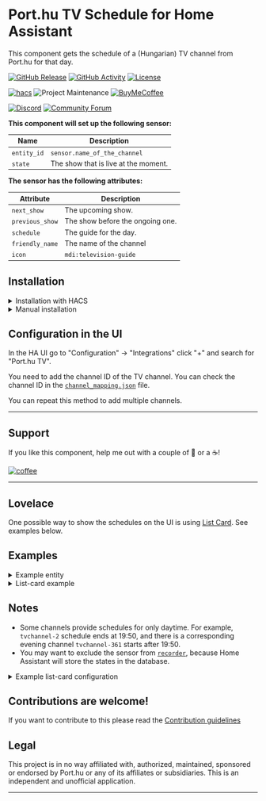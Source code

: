 # Port.hu TV Schedule for Home Assistant
This component gets the schedule of a (Hungarian) TV channel from Port.hu for that day.

[![GitHub Release][releases-shield]][releases]
[![GitHub Activity][commits-shield]][commits]
[![License][license-shield]](LICENSE)

[![hacs][hacsbadge]][hacs]
![Project Maintenance][maintenance-shield]
[![BuyMeCoffee][buymecoffeebadge]][buymecoffee]

[![Discord][discord-shield]][discord]
[![Community Forum][forum-shield]][forum]

**This component will set up the following sensor:**

Name | Description
-- | --
`entity_id` | `sensor.name_of_the_channel`
`state` | The show that is live at the moment.

**The sensor has the following attributes:**

Attribute | Description
-- | --
`next_show` | The upcoming show.
`previous_show` | The show before the ongoing one.
`schedule` | The guide for the day.
`friendly_name` | The name of the channel
`icon` | `mdi:television-guide`


## Installation

<details>
<summary>Installation with HACS</summary>

1. Go to any of the sections in HACS(integrations, frontend, automation).
1. Click on the 3 dots in the top right corner.
1. Select "Custom repositories"
1. Add this URL to the repository:
 `https://github.com/vorostamas/portHuTV-homeassistant`
1. Select the Integration category.
1. Click the "ADD" button.
1. Click on "Install" button.
</details>

<details>
<summary>Manual installation</summary>

1. Using the tool of choice open the directory (folder) for your HA configuration (where you find `configuration.yaml`).
2. If you do not have a `custom_components` directory (folder) there, you need to create it.
3. In the `custom_components` directory (folder) create a new folder called `porthutv`.
4. Download _all_ the files from the `custom_components/porthutv/` directory (folder) in this repository.
5. Place the files you downloaded in the new directory (folder) you created.
6. Restart Home Assistant
</details>

## Configuration in the UI
In the HA UI go to "Configuration" -> "Integrations" click "+" and search for "Port.hu TV".

You need to add the channel ID of the TV channel. You can check the channel ID in the [`channel_mapping.json`](https://github.com/vorostamas/portHuTV-homeassistant/blob/master/custom_components/porthutv/channel_mapping.json) file.

You can repeat this method to add multiple channels.

***

## Support
If you like this component, help me out with a couple of 🍻 or a ☕!

[![coffee](https://www.buymeacoffee.com/assets/img/custom_images/black_img.png)](https://www.buymeacoffee.com/tamasvoros)

***

## Lovelace
One possible way to show the schedules on the UI is using [List Card](https://github.com/iantrich/list-card). See examples below.

## Examples

<details>
<summary>Example entity</summary>

![entity-example]
</details>

<details>
<summary>List-card example</summary>

![list-card-example]
</details>

## Notes
- Some channels provide schedules for only daytime. For example, `tvchannel-2` schedule ends at 19:50, and there is a corresponding evening channel `tvchannel-361` starts after 19:50.
- You may want to exclude the sensor from [`recorder`](https://www.home-assistant.io/integrations/recorder/), because Home Assistant will store the states in the database.

<details>
<summary>Example list-card configuration</summary>

```yaml
type: 'custom:list-card'
entity: sensor.comedy_central
title: Comedy Central
feed_attribute: schedule
row_limit: 100
columns:
  - title: Start
    field: start_time
  - title: End
    field: end_time
  - title: Title
    field: title
    add_link: film_url
  - title: Description
    field: short_description
```
</details>

## Contributions are welcome!

If you want to contribute to this please read the [Contribution guidelines](CONTRIBUTING.md)

## Legal
This project is in no way affiliated with, authorized, maintained, sponsored or endorsed by Port.hu or any of its affiliates or subsidiaries. This is an independent and unofficial application.

***

[porthutv]: https://github.com/vorostamas/portHuTV-homeassistant
[buymecoffee]: https://www.buymeacoffee.com/tamasvoros
[buymecoffeebadge]: https://img.shields.io/badge/buy%20me%20a%20coffee-donate-yellow.svg?style=for-the-badge
[commits-shield]: https://img.shields.io/github/commit-activity/y/vorostamas/portHuTV-homeassistant?style=for-the-badge
[commits]: https://github.com/vorostamas/portHuTV-homeassistant/commits/master
[hacs]: https://github.com/custom-components/hacs
[hacsbadge]: https://img.shields.io/badge/HACS-Custom-orange.svg?style=for-the-badge
[discord]: https://discord.gg/Qa5fW2R
[discord-shield]: https://img.shields.io/discord/330944238910963714.svg?style=for-the-badge
[forum-shield]: https://img.shields.io/badge/community-forum-brightgreen.svg?style=for-the-badge
[forum]: https://community.home-assistant.io/
[license-shield]: https://img.shields.io/github/license/custom-components/blueprint.svg?style=for-the-badge
[maintenance-shield]: https://img.shields.io/badge/maintainer-Tamas%20Voros%20%40vorostamas-blue.svg?style=for-the-badge
[releases-shield]: https://img.shields.io/github/release/vorostamas/portHuTV-homeassistant.svg?style=for-the-badge
[releases]: https://github.com/vorostamas/portHuTV-homeassistant/releases
[entity-example]: entity-example.png
[list-card-example]: list-card-example.png
